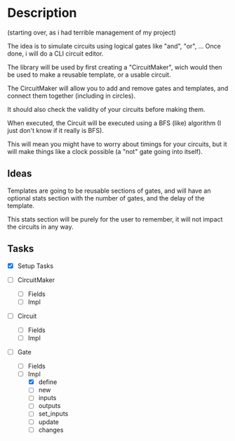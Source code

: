 # Description

(starting over, as i had terrible management of my project)

The idea is to simulate circuits using logical gates like "and", "or", ...
Once done, i will do a CLI circuit editor.

The library will be used by first creating a "CircuitMaker", wich would then be
used to make a reusable template, or a usable circuit.

The CircuitMaker will allow you to add and remove gates and templates, and
connect them together (including in circles).

It should also check the validity of your circuits before making them.

When executed, the Circuit will be executed using a BFS (like) algorithm
(I just don't know if it really is BFS).

This will mean you might have to worry about timings for your circuits, but it
will make things like a clock possible (a "not" gate going into itself).

## Ideas

Templates are going to be reusable sections of gates, and will have an optional
stats section with the number of gates, and the delay of the template.

This stats section will be purely for the user to remember, it will not impact
the circuits in any way.

## Tasks

- [x] Setup Tasks

- [ ] CircuitMaker
  - [ ] Fields
  - [ ] Impl
- [ ] Circuit
  - [ ] Fields
  - [ ] Impl
- [ ] Gate
  - [ ] Fields
  - [ ] Impl
    - [x] define
    - [ ] new
    - [ ] inputs
    - [ ] outputs
    - [ ] set_inputs
    - [ ] update
    - [ ] changes
